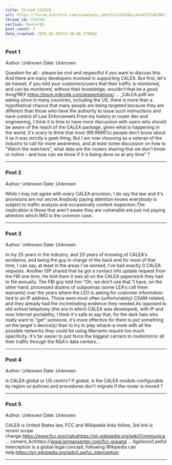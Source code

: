 ```yaml
---
title: Thread-214328
url: https://forum.mikrotik.com/viewtopic.php?t=214328&sid=49f92a630bc7970d8ca50523be880e8f
thread_id: 214328
section: RouterOS
post_count: 5
date_crawled: 2025-02-03T13:16:06.279662
---
```


### Post 1
Author: Unknown
Date: Unknown

Question for all - please be civil and respectful if you want to  discuss this. And there are many developers involved in supporting CALEA. But first, let's be honest, if you told your customers/users that their traffic is monitored, and can be monitored, without their knowledge, wouldn't that be a good thing?REF:https://mum.mikrotik.com/presentations/ ... _CALEA.pdfI am asking since in many countries, including the US, there is more than a hypothetical chance that many people are  being targeted because they are different than those who have the authority to issue such instructions and have control of Law Enforcement.From my history in router dev and engineering, I think it is time to have more discussion with users who should be aware of the reach of the CALEA package, given what is happening in the world, it's scary to think that most (99.9999%) people don't know about it as it was strictly a geek thing. But I am now choosing as a veteran of the industry to call for more awareness, and at least some discussion on how to "Watch the watchers", what data are the routers sharing that we don't know or notice - and how can we know if it is being done so at any time" ?

---
### Post 2
Author: Unknown
Date: Unknown

While I may not agree with every CALEA provision, I do say the law and it's provisions are not secret.Anybody paying attention knows everybody is subject to traffic analysis and occasionally content inspection.The implication is those that aren't aware they are vulnerable are just not paying attention which IMO is the common case.

---
### Post 3
Author: Unknown
Date: Unknown

In my 25 years in the industry, and 20 years of knowing of CALEA's existence, and being the guy in charge of the back end for most of that time, I can say, at least in the areas I've worked, I've had exactly 0 CALEA requests.   Another ISP shared that he got a contact info update request from the FBI one time. He told them it was all on the CALEA paperwork they had to file annually.  The FBI guy told him "Oh, we don't use that."I have, on the other hand, processed dozens of subpoenas (some LEA's call them warrants) over the years where the LEO is asking for customer information tied to an IP address.  Those were most often (unfortunately) CSAM-related, and they already had the incriminating evidence they needed.As opposed to old-school telephony (the era in which CALEA was developed), with IP and now Internet portability, I think it's safe to say that, for the dark hats who really want to "get"  someone, it's more effective for them to put something on the target's device(s) than to try to play whack-a-mole with all the possible networks they could be using.Warrants require too much specificity.  It's far easier to just force the biggest carriers to route/mirror all their traffic through the NSA's data centers...

---
### Post 4
Author: Unknown
Date: Unknown

Is CALEA global or US centric? If global, is the CALEA module configurable by region so policies and procedures don't migrate if the router is moved ?

---
### Post 5
Author: Unknown
Date: Unknown

CALEA is United States law, FCC and Wikipedia links follow, 3rd link is recent scope change.https://www.fcc.gov/caleahttps://en.wikipedia.org/wiki/Communica ... cement_Acthttps://www.lermansenter.com/fcc-expand ... ligations/Lawful Interception is a global legal concept, following Wikipedia can help:https://en.wikipedia.org/wiki/Lawful_interception

---
